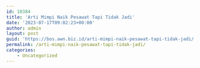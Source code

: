 ```yaml
---
id: 10384
title: 'Arti Mimpi Naik Pesawat Tapi Tidak Jadi'
date: '2023-07-17T09:02:23+00:00'
author: admin
layout: post
guid: 'https://bos.awn.biz.id/arti-mimpi-naik-pesawat-tapi-tidak-jadi/'
permalink: /arti-mimpi-naik-pesawat-tapi-tidak-jadi/
categories:
    - Uncategorized
---
```


